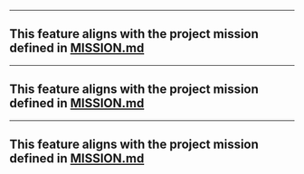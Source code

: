 
---
This feature aligns with the project mission defined in [MISSION.md](../MISSION.md)
---

---
This feature aligns with the project mission defined in [MISSION.md](../MISSION.md)
---

---
This feature aligns with the project mission defined in [MISSION.md](../MISSION.md)
---
